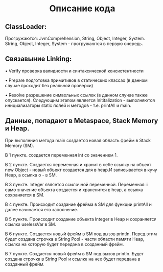 <h1 align="center">Описание кода</h1>
<h2>ClassLoader:</h2>
<p>Прогружаются: JvmComprehension, String, Object, Integer, System.
String, Object, Integer, System - прогружаются в первую очередь.</p>
<h2>Связавыние Linking:</h2>
<p>• Verify проверка валидности и синтаксической консистентности</p>
<p>• Prepare подготовка примитивов в статических классах (в данном случае проходит без реальной проверки)</p>
<p>• Resolve разрешение символьных ссылок (в данном случае также опускается). Следующим этапом является Inititalization -
выполняются инициализаторы static полей и методов - т.е. printAll и main.</p>
<h2>Данные, попадают в Metaspace, Stack Memory и Heap.</h2>
<p>При выполения метода main создается новая область фрейм в Stack Memory (SM).</p>
<p>В 1 пункте. создается переменная int со значением 1.</p>
<p>В 2 пункте. Создается переменная и хранит в себе ссылку на объект new Object 
- новый объект создается для в heap.И записывается в кучу Heap, а ссылка o - в SM.</p>
<p>В 3 пункте.  Integer является ссылочной переменной. Переменная ii само значение объекта 
создается и храненится в heap, а ссылка сохраняется в SM.</p>
<p>В 4 пункте.  Происходит создание фрейма в SM для функции printAll и далее начинается его заполнение.</p>
<p>В 5 пункте. Происходит создание объекта Integer в Heap и сохраняется ссылка uselessVar в SM.</p>
<p>В 6 пункте. Создается новый фрейм в SM под вызов println. Перед этим будет создана строчка в String Pool - части
области памяти Heap, ссылка на которую будет передана в созданный фрейм.</p>
<p>В 7 пункте.  Создается новый фрейм в SM под вызов println. Будет создана строчка в String Pool и ссылка 
на нее будет передана в созданный фрейм.</p>